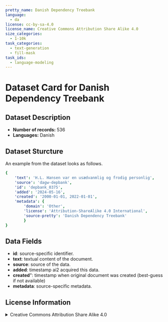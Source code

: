 ```yaml
---
pretty_name: Danish Dependency Treebank
language:
  - da
license: cc-by-sa-4.0
license_name: Creative Commons Attribution Share Alike 4.0
size_categories:
  - 1-10k
task_categories:
  - text-generation
  - fill-mask
task_ids:
  - language-modeling
---
```

# Dataset Card for Danish Dependency Treebank
## Dataset Description
- **Number of records:** 536
- **Languages:** Danish
## Dataset Sturcture
An example from the dataset looks as follows.
```yaml
{
    'text': 'H.L. Hansen var en usædvanmlig og frodig personlig',
    'source': 'dagw-depbank',
    'id': 'depbank_0375',
    'added': '2024-05-16',
    'created': '2000-01-01, 2022-01-01',
    'metadata': {
        'domain': 'Other',
        'license': 'Attribution-ShareAlike 4.0 International',
        'source-pretty': 'Danish Dependency Treebank'
        }
}
```

## Data Fields

- **id**: source-specific identifier.
- **text**: textual content of the document.
- **source**: source of the data.
- **added**: timestamp ai2 acquired this data.
- **created**": timestamp when original document was created (best-guess if not available)
- **metadata**: source-specific metadata.

## License Information
<details>
<summary>Creative Commons Attribution Share Alike 4.0</summary>
<p>
Attribution-ShareAlike 4.0 International
</p>
</details>
